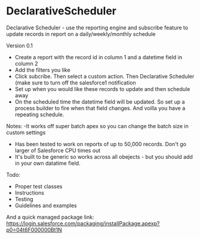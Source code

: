 # DeclarativeScheduler
Declarative Scheduler - use the reporting engine and subscribe feature to update records in report on a daily/weekly/monthly schedule

Version 0.1
- Create a report with the record id in column 1 and a datetime field in column 2
- Add the filters you like
- Click subcribe. Then select a custom action. Then Declarative Scheduler (make sure to turn off the salesforce1 notification
- Set up when you would like these records to update and then schedule away
- On the scheduled time the datetime field will be updated. So set up a process builder to fire when that field changes. And voilla you have a repeating schedule. 

Notes:
-It works off super batch apex so you can change the batch size in custom settings
- Has been tested to work on reports of up to 50,000 records. Don't go larger of Salesforce CPU times out
- It's built to be generic so works across all obejects - but you should add in your own datatime field. 


Todo:
- Proper test classes
- Instructions
- Testing
- Guidelines and examples

And a quick managed package link:
https://login.salesforce.com/packaging/installPackage.apexp?p0=04t6F000000Bt1N

